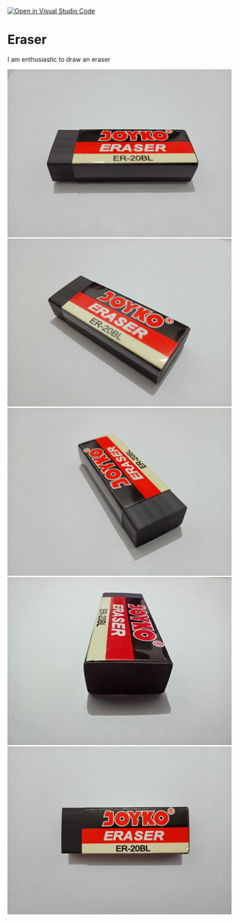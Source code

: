 [![Open in Visual Studio Code](https://classroom.github.com/assets/open-in-vscode-f059dc9a6f8d3a56e377f745f24479a46679e63a5d9fe6f495e02850cd0d8118.svg)](https://classroom.github.com/online_ide?assignment_repo_id=5671433&assignment_repo_type=AssignmentRepo)

 # Eraser

I am enthusiastic to draw an eraser

![Eraser1](assets/IMG20210919210701.jpg)
![Eraser2](assets/IMG20210919210715.jpg)
![Eraser3](assets/IMG20210919210900.jpg)
![Eraser4](assets/IMG20210919212407.jpg)
![Eraser5](assets/IMG20210919212659.jpg)